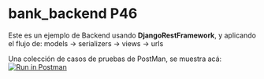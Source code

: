 # bank_backend P46
Este es un ejemplo de Backend usando __DjangoRestFramework__, y aplicando el flujo de:
models -> serializers -> views -> urls

Una colección de casos de pruebas de PostMan, se muestra acá:
[![Run in Postman](https://run.pstmn.io/button.svg)](https://app.getpostman.com/run-collection/11218117-118e01c2-8eb5-4ad5-980e-742ac85bcc80?action=collection%2Ffork&collection-url=entityId%3D11218117-118e01c2-8eb5-4ad5-980e-742ac85bcc80%26entityType%3Dcollection%26workspaceId%3D01972f9b-bfad-475c-96e5-45650c53b519)


